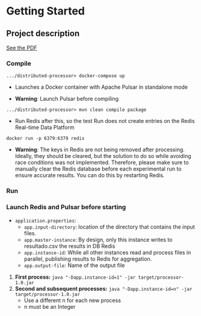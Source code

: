 # Getting Started

## Project description

[See the PDF](./docs/Crossjoin_Solutions_-_Dev_Backend_Challenge.pdf)

### Compile

```.../distributed-processor> docker-compose up```
- Launches a Docker container with Apache Pulsar in standalone mode

- **Warning**: Launch Pulsar before compiling

```.../distributed-processor> mvn clean compile package```
- Run Redis after this, so the test Run does not create entries on the Redis Real-time Data Platform

```docker run -p 6379:6379 redis```
- **Warning**: The keys in Redis are not being removed after processing. Ideally, they should be cleared, but the solution to do so while avoiding race conditions was not implemented. Therefore, please make sure to manually clear the Redis database before each experimental run to ensure accurate results. You can do this by restarting Redis.

### Run

### Launch Redis and Pulsar before starting

- `application.properties`:
  - `app.input-directory`: location of the directory that contains the input files.
  - `app.master-instance`: By design, only this instance writes to resultado.csv the results in DB Redis  
  - `app.instance-id`: While all other instances read and process files in parallel, publishing results to Redis for aggregation.
  - `app.output-file`: Name of the output file

1. **First process:** `java "-Dapp.instance-id=1" -jar target/processor-1.0.jar`  
2. **Second and subsequent processes:** `java "-Dapp.instance-id=n" -jar target/processor-1.0.jar`
     - Use a different n for each new process
     - n must be an Integer
